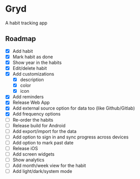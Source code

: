 # Gryd

A habit tracking app

## Roadmap

- [x] Add habit
- [x] Mark habit as done
- [x] Show year in the habits
- [x] Edit/delete habit
- [x] Add customizations
  - [x] description
  - [x] color
  - [x] icon
- [x] Add reminders
- [x] Release Web App
- [x] Add external source option for data too (like Github/Gitlab)
- [x] Add frequency options
- [ ] Re-order the habits
- [ ] Release build for Android
- [ ] Add export/import for the data
- [ ] Add option to sign in and sync progress across devices
- [ ] Add option to mark past date
- [ ] Release iOS
- [ ] Add screen widgets
- [ ] Show analytics
- [ ] Add month/week view for the habit
- [ ] Add light/dark/system mode

